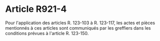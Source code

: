 # Article R921-4

Pour l'application des articles R. 123-103 à R. 123-117, les actes et pièces mentionnés à ces articles sont communiqués par les greffiers dans les conditions prévues à l'article R. 123-150.
